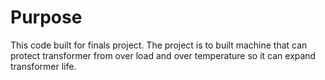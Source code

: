 # Purpose
This code built for finals project. The project is to built machine that can protect transformer from over load and over temperature so it can expand transformer life.
